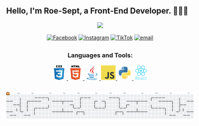 ## Hello, I'm Roe-Sept, a Front-End Developer. 👨‍💻👾

<div align="center">
  <img height="150" src="https://media.giphy.com/media/M9gbBd9nbDrOTu1Mqx/giphy.gif"  />
</div>

<div align="center">

[![Facebook](https://img.shields.io/badge/Facebook-%231877F2.svg?logo=Facebook&logoColor=white)](https://facebook.com/https://www.facebook.com/Yvng.dsh/)
[![Instagram](https://img.shields.io/badge/Instagram-%23E4405F.svg?logo=Instagram&logoColor=white)](https://instagram.com/https://www.instagram.com/yvngdash999?igsh=amFud3c1OWllMnU0)
[![TikTok](https://img.shields.io/badge/TikTok-%23000000.svg?logo=TikTok&logoColor=white)](https://tiktok.com/@https://www.tiktok.com/@mafckadash_a?_t=ZS-8xxm04s1wPv&_r=1)
[![email](https://img.shields.io/badge/Email-D14836?logo=gmail&logoColor=white)](mailto:eaters514@gmail.com)

</div>

## 
<h3 align="center">Languages and Tools:</h3>
<p align="center"> <a href="https://www.w3schools.com/css/" target="_blank" rel="noreferrer"> <img src="https://raw.githubusercontent.com/devicons/devicon/master/icons/css3/css3-original-wordmark.svg" alt="css3" width="40" height="40"/> </a> <a href="https://www.w3.org/html/" target="_blank" rel="noreferrer"> <img src="https://raw.githubusercontent.com/devicons/devicon/master/icons/html5/html5-original-wordmark.svg" alt="html5" width="40" height="40"/> </a> <a href="https://www.java.com" target="_blank" rel="noreferrer"> <img src="https://raw.githubusercontent.com/devicons/devicon/master/icons/java/java-original.svg" alt="java" width="40" height="40"/> </a> <a href="https://developer.mozilla.org/en-US/docs/Web/JavaScript" target="_blank" rel="noreferrer"> <img src="https://raw.githubusercontent.com/devicons/devicon/master/icons/javascript/javascript-original.svg" alt="javascript" width="40" height="40"/> </a> <a href="https://www.python.org" target="_blank" rel="noreferrer"> <img src="https://raw.githubusercontent.com/devicons/devicon/master/icons/python/python-original.svg" alt="python" width="40" height="40"/> </a> <a href="https://reactjs.org/" target="_blank" rel="noreferrer"> <img src="https://raw.githubusercontent.com/devicons/devicon/master/icons/react/react-original-wordmark.svg" alt="react" width="40" height="40"/> </a> </p>


##
<picture>
  <source media="(prefers-color-scheme: dark)" srcset="https://raw.githubusercontent.com/DashFrontDev/DashFrontDev/output/pacman-contribution-graph-dark.svg">
  <img alt="pacman contribution graph" src="https://raw.githubusercontent.com/DashFrontDev/DashFrontDev/output/pacman-contribution-graph.svg">
</picture>

##
